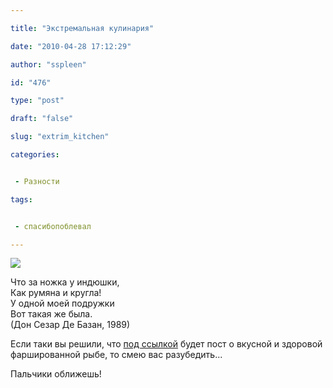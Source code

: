 ```yaml
---

title: "Экстремальная кулинария"

date: "2010-04-28 17:12:29"

author: "sspleen"

id: "476"

type: "post"

draft: "false"

slug: "extrim_kitchen"

categories:


 - Разности

tags:


 - спасибопоблевал

---
```

[![](/uploads/2012/05/chicken.jpg)](/2010/04/extrim_kitchen/chicken/)

  

Что за ножка у индюшки,  
Как румяна и кругла!  
У одной моей подружки  
Вот такая же была.  
(Дон Сезар Де Базан, 1989)

  

Если таки вы решили, что [под ссылкой](http://www.liveinternet.ru/users/robin_pardus/post99920175/) будет пост о вкусной и здоровой фаршированной рыбе, то смею вас разубедить...

  

Пальчики оближешь!